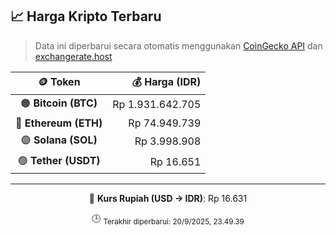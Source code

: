 

<!-- HARGA_KRIPTO -->
## 📈 Harga Kripto Terbaru

> Data ini diperbarui secara otomatis menggunakan [CoinGecko API](https://www.coingecko.com/) dan [exchangerate.host](https://exchangerate.host/)

<div align="center">

| 🪙 Token | 💰 Harga (IDR) |
|:------:|---------------:|
| 🟠 **Bitcoin (BTC)**   | Rp 1.931.642.705 |
| 🔵 **Ethereum (ETH)**  | Rp 74.949.739 |
| 🟣 **Solana (SOL)**    | Rp 3.998.908 |
| 🟢 **Tether (USDT)**   | Rp 16.651 |

---

💱 **Kurs Rupiah (USD → IDR)**: Rp 16.631

🕒 <sub>Terakhir diperbarui: 20/9/2025, 23.49.39</sub>

</div>
<!-- /HARGA_KRIPTO -->